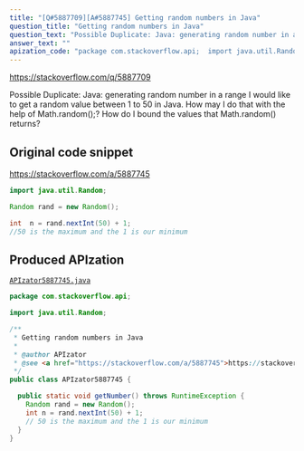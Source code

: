 ```yaml
---
title: "[Q#5887709][A#5887745] Getting random numbers in Java"
question_title: "Getting random numbers in Java"
question_text: "Possible Duplicate: Java: generating random number in a range I would like to get a random value between 1 to 50 in Java. How may I do that with the help of Math.random();? How do I bound the values that Math.random() returns?"
answer_text: ""
apization_code: "package com.stackoverflow.api;  import java.util.Random;  /**  * Getting random numbers in Java  *  * @author APIzator  * @see <a href=\"https://stackoverflow.com/a/5887745\">https://stackoverflow.com/a/5887745</a>  */ public class APIzator5887745 {    public static void getNumber() throws RuntimeException {     Random rand = new Random();     int n = rand.nextInt(50) + 1;     // 50 is the maximum and the 1 is our minimum   } }"
---
```


https://stackoverflow.com/q/5887709

Possible Duplicate:
Java: generating random number in a range
I would like to get a random value between 1 to 50 in Java.
How may I do that with the help of Math.random();?
How do I bound the values that Math.random() returns?



## Original code snippet

https://stackoverflow.com/a/5887745



```java
import java.util.Random;

Random rand = new Random();

int  n = rand.nextInt(50) + 1;
//50 is the maximum and the 1 is our minimum
```

## Produced APIzation

[`APIzator5887745.java`](https://github.com/pasqualesalza/apization-temp-data/raw/master/apizations/java/APIzator5887745.java)

```java
package com.stackoverflow.api;

import java.util.Random;

/**
 * Getting random numbers in Java
 *
 * @author APIzator
 * @see <a href="https://stackoverflow.com/a/5887745">https://stackoverflow.com/a/5887745</a>
 */
public class APIzator5887745 {

  public static void getNumber() throws RuntimeException {
    Random rand = new Random();
    int n = rand.nextInt(50) + 1;
    // 50 is the maximum and the 1 is our minimum
  }
}

```
